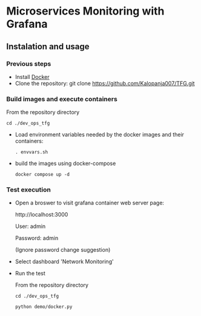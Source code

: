 # Microservices Monitoring with Grafana

## Instalation and usage

### Previous steps
 * Install <a href="https://docs.docker.com/engine/install/">Docker</a>
 * Clone the repository:
        git clone https://github.com/Kalopanja007/TFG.git
### Build images and execute containers
From the repository directory
 
    cd ./dev_ops_tfg
 * Load environment variables needed by the docker images and their containers:

       . envvars.sh
 * build the images using docker-compose

       docker compose up -d
### Test execution
* Open a broswer to visit grafana container web server page:

  http://localhost:3000

  User: admin
  
  Password: admin

  (Ignore password change suggestion)
* Select dashboard 'Network Monitoring'
* Run the test

  From the repository directory

      cd ./dev_ops_tfg
   
      python demo/docker.py
